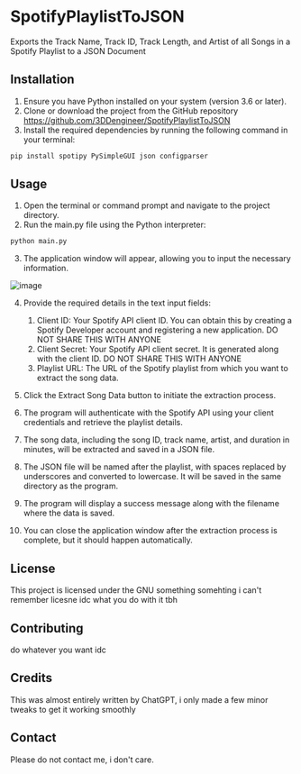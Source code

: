# SpotifyPlaylistToJSON
Exports the Track Name, Track ID, Track Length, and Artist of all Songs in a Spotify Playlist to a JSON Document

## Installation

1. Ensure you have Python installed on your system (version 3.6 or later).
2. Clone or download the project from the GitHub repository https://github.com/3DDengineer/SpotifyPlaylistToJSON
3. Install the required dependencies by running the following command in your terminal:

```bash
pip install spotipy PySimpleGUI json configparser
```
## Usage
1. Open the terminal or command prompt and navigate to the project directory.
2. Run the main.py file using the Python interpreter:

```bash
python main.py
```

3. The application window will appear, allowing you to input the necessary information.

![image](https://github.com/3DDengineer/SpotifyPlaylistToJSON/assets/80202484/87d28095-e1b0-43a2-b100-2e42f8bb785e)

4. Provide the required details in the text input fields:
     1. Client ID: Your Spotify API client ID. You can obtain this by creating a Spotify Developer account and registering a new application. DO NOT SHARE THIS WITH ANYONE
     2. Client Secret: Your Spotify API client secret. It is generated along with the client ID. DO NOT SHARE THIS WITH ANYONE
     3.  Playlist URL: The URL of the Spotify playlist from which you want to extract the song data.

5. Click the Extract Song Data button to initiate the extraction process.

6. The program will authenticate with the Spotify API using your client credentials and retrieve the playlist details.

7. The song data, including the song ID, track name, artist, and duration in minutes, will be extracted and saved in a JSON file.

8. The JSON file will be named after the playlist, with spaces replaced by underscores and converted to lowercase. It will be saved in the same directory as the program.

9. The program will display a success message along with the filename where the data is saved.

10. You can close the application window after the extraction process is complete, but it should happen automatically.


## License
This project is licensed under the GNU something somehting i can't remember licesne idc what you do with it tbh

## Contributing
do whatever you want idc

## Credits
This was almost entirely written by ChatGPT, i only made a few minor tweaks to get it working smoothly

## Contact
Please do not contact me, i don't care.
